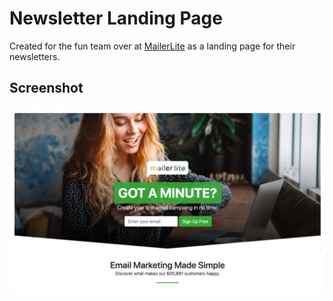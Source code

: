 # Newsletter Landing Page
Created for the fun team over at [MailerLite](https://www.mailerlite.com/) as a landing page for their newsletters.

## Screenshot
![Screenshot](img/screenshot-lp.jpg)
